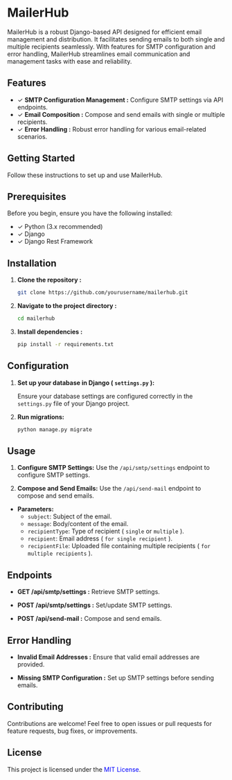 # MailerHub
MailerHub is a robust Django-based API designed for efficient email management and distribution. It facilitates sending emails to both single and multiple recipients seamlessly. With features for SMTP configuration and error handling, MailerHub streamlines email communication and management tasks with ease and reliability.

## Features

- &#10003; **SMTP Configuration Management :** Configure SMTP settings via API endpoints.
- &#10003; **Email Composition :** Compose and send emails with single or multiple recipients.
- &#10003; **Error Handling :** Robust error handling for various email-related scenarios.


## Getting Started
Follow these instructions to set up and use MailerHub.

## Prerequisites

Before you begin, ensure you have the following installed:

- &#10003; Python (3.x recommended)
- &#10003; Django
- &#10003; Django Rest Framework

## Installation

1. **Clone the repository :**

   ```bash
   git clone https://github.com/yourusername/mailerhub.git
2. **Navigate to the project directory :**

   ```bash
   cd mailerhub
3. **Install dependencies :**  

   ```bash
   pip install -r requirements.txt

## Configuration

1. **Set up your database in Django ( `settings.py` ):**

   Ensure your database settings are configured correctly in the `settings.py` file of your Django project.

2. **Run migrations:**

   ```bash
   python manage.py migrate

## Usage

1. **Configure SMTP Settings:**
  Use the `/api/smtp/settings` endpoint to configure SMTP settings.

2. **Compose and Send Emails:**
  Use the `/api/send-mail` endpoint to compose and send emails.

  - **Parameters:**
    - `subject`: Subject of the email.
    - `message`: Body/content of the email.
    - `recipientType`: Type of recipient ( `single` or `multiple` ).
    - `recipient`: Email address ( `for single recipient` ).
    - `recipientFile`: Uploaded file containing multiple recipients ( `for multiple recipients` ).

## Endpoints

- **GET /api/smtp/settings :** Retrieve SMTP settings.

- **POST /api/smtp/settings :** Set/update SMTP settings.

- **POST /api/send-mail :** Compose and send emails.

## Error Handling

- **Invalid Email Addresses :**
  Ensure that valid email addresses are provided.

- **Missing SMTP Configuration :**
  Set up SMTP settings before sending emails.

## Contributing

Contributions are welcome! Feel free to open issues or pull requests for feature requests, bug fixes, or improvements.

## License

This project is licensed under the <a href="https://opensource.org/licenses/MIT" style="color: blue; text-decoration: none;">MIT License</a>.

